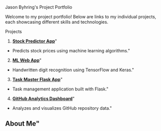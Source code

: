 Jason Byhring's Project Portfolio

Welcome to my project portfolio! Below are links to my individual projects, each showcasing different skills and technologies. 

Projects 
1. **[Stock Predictor App](https://your-streamlit-cloud-url-for-stock-predictor)**" 
- Predicts stock prices using machine learning algorithms." 
2. **[ML Web App](https://your-streamlit-cloud-url-for-ml-web-app)**" 
- Handwritten digit recognition using TensorFlow and Keras." 
3. **[Task Master Flask App](https://your-streamlit-cloud-url-for-task-master-flask-app)**" 
- Task management application built with Flask." 
4. **[GitHub Analytics Dashboard](https://your-streamlit-cloud-url-for-github-analytics-dashboard)**" 
- Analyzes and visualizes GitHub repository data." 
## About Me"
 
